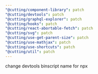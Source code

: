 ```yaml
---
"@cutting/component-library": patch
"@cutting/devtools": patch
"@cutting/graphql-explorer": patch
"@cutting/hooks": patch
"@cutting/react-abortable-fetch": patch
"@cutting/svg": patch
"@cutting/use-get-parent-size": patch
"@cutting/use-mathjax": patch
"@cutting/use-shortcuts": patch
"@cutting/util": patch
---
```


change devtools binscript name for npx
